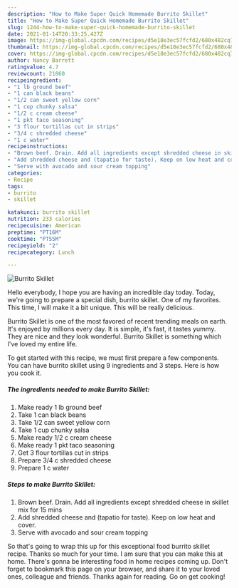 ```yaml
---
description: "How to Make Super Quick Homemade Burrito Skillet"
title: "How to Make Super Quick Homemade Burrito Skillet"
slug: 1244-how-to-make-super-quick-homemade-burrito-skillet
date: 2021-01-14T20:33:25.427Z
image: https://img-global.cpcdn.com/recipes/d5e18e3ec57fcfd2/680x482cq70/burrito-skillet-recipe-main-photo.jpg
thumbnail: https://img-global.cpcdn.com/recipes/d5e18e3ec57fcfd2/680x482cq70/burrito-skillet-recipe-main-photo.jpg
cover: https://img-global.cpcdn.com/recipes/d5e18e3ec57fcfd2/680x482cq70/burrito-skillet-recipe-main-photo.jpg
author: Nancy Barrett
ratingvalue: 4.7
reviewcount: 21860
recipeingredient:
- "1 lb ground beef"
- "1 can black beans"
- "1/2 can sweet yellow corn"
- "1 cup chunky salsa"
- "1/2 c cream cheese"
- "1 pkt taco seasoning"
- "3 flour tortillas cut in strips"
- "3/4 c shredded cheese"
- "1 c water"
recipeinstructions:
- "Brown beef. Drain. Add all ingredients except shredded cheese in skillet mix for 15 mins"
- "Add shredded cheese and (tapatio for taste). Keep on low heat and cover."
- "Serve with avocado and sour cream topping"
categories:
- Recipe
tags:
- burrito
- skillet

katakunci: burrito skillet 
nutrition: 233 calories
recipecuisine: American
preptime: "PT16M"
cooktime: "PT55M"
recipeyield: "2"
recipecategory: Lunch

---
```



![Burrito Skillet](https://img-global.cpcdn.com/recipes/d5e18e3ec57fcfd2/680x482cq70/burrito-skillet-recipe-main-photo.jpg)

Hello everybody, I hope you are having an incredible day today. Today, we're going to prepare a special dish, burrito skillet. One of my favorites. This time, I will make it a bit unique. This will be really delicious.



Burrito Skillet is one of the most favored of recent trending meals on earth. It's enjoyed by millions every day. It is simple, it's fast, it tastes yummy. They are nice and they look wonderful. Burrito Skillet is something which I've loved my entire life.


To get started with this recipe, we must first prepare a few components. You can have burrito skillet using 9 ingredients and 3 steps. Here is how you cook it.

<!--inarticleads1-->

##### The ingredients needed to make Burrito Skillet:

1. Make ready 1 lb ground beef
1. Take 1 can black beans
1. Take 1/2 can sweet yellow corn
1. Take 1 cup chunky salsa
1. Make ready 1/2 c cream cheese
1. Make ready 1 pkt taco seasoning
1. Get 3 flour tortillas cut in strips
1. Prepare 3/4 c shredded cheese
1. Prepare 1 c water




<!--inarticleads2-->

##### Steps to make Burrito Skillet:

1. Brown beef. Drain. Add all ingredients except shredded cheese in skillet mix for 15 mins
1. Add shredded cheese and (tapatio for taste). Keep on low heat and cover.
1. Serve with avocado and sour cream topping




So that's going to wrap this up for this exceptional food burrito skillet recipe. Thanks so much for your time. I am sure that you can make this at home. There's gonna be interesting food in home recipes coming up. Don't forget to bookmark this page on your browser, and share it to your loved ones, colleague and friends. Thanks again for reading. Go on get cooking!

